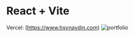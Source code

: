 # React + Vite
Vercel: [https://www.hsynaydin.com)
![portfolio](https://github.com/huseyinaydinn/Personal-Website/assets/100160834/3ccc5601-be48-40d3-b12a-b2a9397bc3b0)
